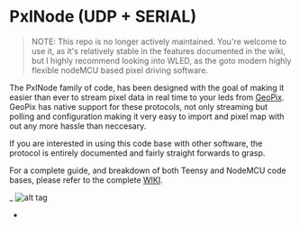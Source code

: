 # PxlNode (UDP + SERIAL)

> NOTE: This repo is no longer actively maintained. You're welcome to use it, as it's relatively stable in the features documented in the wiki, but I highly recommend looking into WLED, as the goto modern highly flexible nodeMCU based pixel driving software.

The PxlNode family of code, has been designed with the goal of making it easier than ever to stream pixel data in real time to your leds from [GeoPix](http://www.geopix.io). GeoPix has native support for these protocols, not only streaming but polling and configuration making it very easy to import and pixel map with out any more hassle than neccesary.

If you are interested in using this code base with other software, the protocol is entirely documented and fairly straight forwards to grasp.

For a complete guide, and breakdown of both Teensy and NodeMCU code bases, please refer to the complete [WIKI](https://github.com/EnviralDesign/NodeMCU-Arduino-Pixel-Driver/wiki).

_
![alt tag](https://www.enviral-design.com/blog/wp-content/uploads/2017/11/cool-PxlNode.jpg)

-
